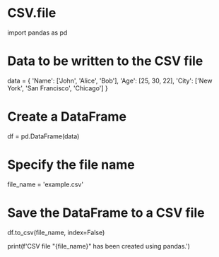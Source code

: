 # CSV.file
import pandas as pd

# Data to be written to the CSV file
data = {
    'Name': ['John', 'Alice', 'Bob'],
    'Age': [25, 30, 22],
    'City': ['New York', 'San Francisco', 'Chicago']
}

# Create a DataFrame
df = pd.DataFrame(data)

# Specify the file name
file_name = 'example.csv'

# Save the DataFrame to a CSV file
df.to_csv(file_name, index=False)

print(f'CSV file "{file_name}" has been created using pandas.')